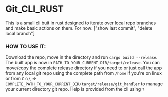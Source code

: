 # Git_CLI_RUST

This is a small cli buit in rust designed to iterate over local repo branches and make basic actions on them.
For now: ["show last commit", "delete local branch"]

### HOW TO USE IT:

Download the repo, move in the directory and run `cargo build --release`.
The built app is now in `PATH_TO_YOUR_CURRENT_DIR/target/release`. You can move/copy the complete release directory if you need to or just call the app from any local git repo using the complete path from `/home` if you're on linux or from `C:\\` => `COMPLETE_PATH_TO_YOUR_CURRENT_DIR/target/release/git_handler` to manage your current directory git repo.
Help is provided from the cli using `?`
